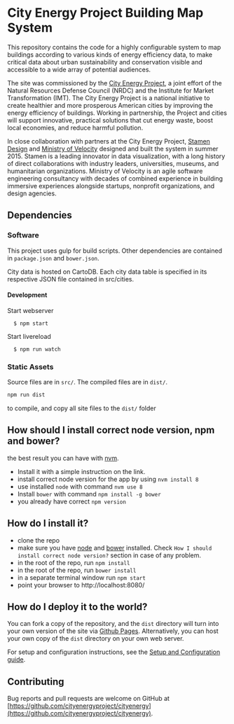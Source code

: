 # City Energy Project Building Map System

This repository contains the code for a highly configurable system to map buildings according to various kinds of energy efficiency data, to make critical data about urban sustainability and conservation visible and accessible to a wide array of potential audiences.

The site was commissioned by the [City Energy Project](http://www.cityenergyproject.org), a joint effort of the Natural Resources Defense Council (NRDC) and the Institute for Market Transformation (IMT). The City Energy Project is a national initiative to create healthier and more prosperous American cities by improving the energy efficiency of buildings. Working in partnership, the Project and cities will support innovative, practical solutions that cut energy waste, boost local economies, and reduce harmful pollution.

In close collaboration with partners at the City Energy Project, [Stamen Design](http://stamen.com) and [Ministry of Velocity](http://www.ministryofvelocity.com) designed and built the system in summer 2015. Stamen is a leading innovator in data visualization, with a long history of direct collaborations with industry leaders, universities, museums, and humanitarian organizations. Ministry of Velocity is an agile software engineering consultancy with decades of combined experience in building immersive experiences alongside startups, nonprofit organizations, and design agencies.

## Dependencies

### Software
This project uses gulp for build scripts.
Other dependencies are contained in `package.json` and `bower.json`.

City data is hosted on CartoDB. Each city data table is specified in its respective JSON file contained in src/cities.

#### Development

  Start webserver
  ```
    $ npm start
  ```

  Start livereload
  ```
    $ npm run watch
  ```

### Static Assets

Source files are in `src/`. The compiled files are in `dist/`.

```bash
npm run dist
```

to compile, and copy all site files to the `dist/` folder

## How should I install correct node version, npm and bower?
the best result you can have with [nvm](https://github.com/nvm-sh/nvm).

* Install it with a simple instruction on the link.
* install correct node version for the app by using `nvm install 8`
* use installed `node` with command `nvm use 8`
* Install `bower` with command `npm install -g bower`
* you already have correct `npm version`


## How do I install it?

  * clone the repo
  * make sure you have [node](https://nodejs.org/) and [bower](http://bower.io/) installed. Check `How I should install correct node version?` section in case of any problem.
  * in the root of the repo, run ```npm install```
  * in the root of the repo, run ```bower install```
  * in a separate terminal window run ```npm start```
  * point your browser to http://localhost:8080/

## How do I deploy it to the world?

You can fork a copy of the repository, and the `dist` directory will turn into your own version of the site via [Github Pages](https://pages.github.com).  Alternatively, you can host your own copy of the `dist` directory on your own web server.

For setup and configuration instructions, see the [Setup and Configuration guide](https://github.com/cityenergyproject/cityenergy/wiki/Setup-and-Configuration).

## Contributing

Bug reports and pull requests are welcome on GitHub at [https://github.com/cityenergyproject/cityenergy](https://github.com/cityenergyproject/cityenergy).
